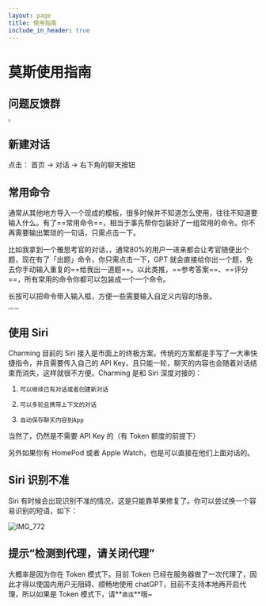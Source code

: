 ```yaml
---
layout: page
title: 使用指南
include_in_header: true
---
```



# 莫斯使用指南

## 问题反馈群

<img src="https://oneyear2.kittenyang.com/charming/charming-intro/charming_wx_qr_code.JPG" style="zoom: 33%;" />

## 新建对话

点击： <kbd>首页</kbd> -> <kbd>对话</kbd> -> <kbd>右下角的聊天按钮</kbd>



## 常用命令

通常从其他地方导入一个现成的模板，很多时候并不知道怎么使用，往往不知道要输入什么。有了==常用命令==，相当于事先帮你包装好了一组常用的命令。你不再需要输出繁琐的一句话，只需点击一下。

比如我拿到一个雅思考官的对话，，通常80%的用户一进来都会让考官随便出个题，现在有了「出题」命令，你只需点击一下，GPT 就会直接给你出一个题，免去你手动输入重复的==给我出一道题==。以此类推，==参考答案==、==评分==，所有常用的命令你都可以包装成一个一个命令。

长按可以把命令带入输入框，方便一些需要输入自定义内容的场景。



<img src="./pics/command.png" alt="IMG_7688" style="zoom:25%;" />





## 使用 Siri

Charming 目前的 Siri 接入是市面上的终极方案。传统的方案都是手写了一大串快捷指令，并且需要传入自己的 API Key，且只能一轮，聊天的内容也会随着对话结束而消失，这样就很不方便。Charming 是和 Siri 深度对接的：

1. `可以继续已有对话或者创建新对话`

2. `可以多轮且携带上下文的对话`

3. `自动保存聊天内容到App`

当然了，仍然是不需要 API Key 的（有 Token 额度的前提下）

另外如果你有 HomePod 或者 Apple Watch，也是可以直接在他们上面对话的。



## Siri 识别不准

Siri 有时候会出现识别不准的情况，这是只能靠苹果修复了。你可以尝试换一个容易识别的短语，如下：

![IMG_772](https://oneyear2.kittenyang.com/charming/charming-intro/pics/siri_change_name.png)





## 提示“检测到代理，请关闭代理”

大概率是因为你在 Token 模式下。目前 Token 已经在服务器做了一次代理了，因此才得以使国内用户无阻碍、顺畅地使用 chatGPT，目前不支持本地再开启代理，所以如果是 Token 模式下，请**`直连`**哦~

